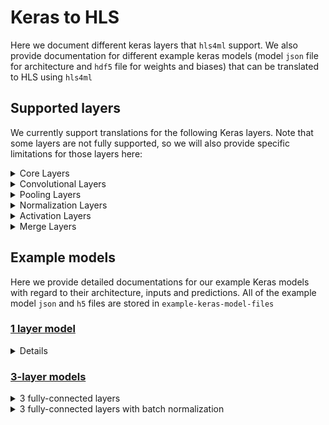 # Keras to HLS

Here we document different keras layers that `hls4ml` support. We also provide documentation for different example keras models (model `json` file for architecture and `hdf5` file for weights and biases) that can be translated to HLS using `hls4ml` 

## Supported layers

We currently support translations for the following Keras layers. Note that some layers are not fully supported, so we will also provide specific limitations for those layers here:

<details>
<summary>Core Layers</summary>
<p>
  
- `InputLayer`
- `Dropout`
- `Flatten`
- `Dense`
- `BinaryDense`
- `TernaryDense`
</p>
</details>

<details>
<summary>Convolutional Layers</summary>
<p>

- `Conv1D`
- `Conv2D`
</p>
</details>

<details>
<summary>Pooling Layers</summary>
<p>

- `MaxPooling1D`
- `MaxPooling2D`
- `AveragePooling1D`
- `AveragePooling2D`
</p>
</details>

<details>
<summary>Normalization Layers</summary>

- `BatchNormalization`
</p>
</details>

<details>
<summary>Activation Layers</summary>
</p>

- `Activation`
- `LeakyReLU`
- `ThresholdedReLU`
- `ELU`
- `PReLU`
</p>
</details>

<details>
<summary>Merge Layers</summary>
</p>

- `Add`
- `Subtract`
- `Multiply`
- `Average`
- `Maximum`
- `Minimum`
- `Concatenate`
</p>
</details>

## Example models

Here we provide detailed documentations for our example Keras models with regard to their architecture, inputs and predictions. All of the example model `json` and `h5` files are stored in `example-keras-model-files`
### [1 layer model](./example-keras-model-files/1-layer-model/)

<details>
  </p>
  
  #### Architecture (total params = trainable params = 385):
  
  ![alt text](./example-keras-model-files/1-layer-model/img-1layer.png)
  
  #### Example inputs and expected predictions:
  
  
  </p>
</details>

### [3-layer models](./example-keras-model-files/3-layer-models/)

<details>
  <summary>3 fully-connected layers</summary>
  </p>
  
  [Link to directory](./example-keras-model-files/3-layer-models/3-layer)
  
  #### Architecture (total params = trainable params = 4,389):
  ![alt text](./example-keras-model-files/3-layer-models/3-layer/img-3layer.png)
  
  #### Example inputs and expected predictions:
  
  </p>
</details>

<details>
  <summary>3 fully-connected layers with batch normalization</summary>
  </p>
  
  [Link to directory](./example-keras-model-files/3-layer-models/3-layer-batch-norm/)
  
  #### Architecture (Total params: 4,921; Trainable params: 4,655):
  ![alt text](./example-keras-model-files/3-layer-models/3-layer-batch-norm/img-3-layer-batch-norm.png)
  
  #### Example inputs and expected predictions:
  
 </p>
</details>
